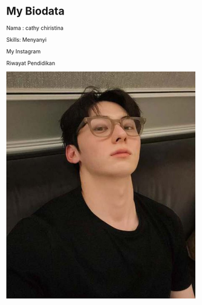 <!DOCTYPE html>
<html>
<head>

</head>
<body>
<h1>My Biodata</h1>
<p>Nama : cathy chiristina</p>
<p>Skills: Menyanyi</p>
<p></a href="instagram.com"/cthylvvvv>My Instagram</a></p>
<p></a href="tabel.html">Riwayat Pendidikan</a></p>
<p><img src="g_b_e_begini_deretan_fakta_aktor_tampan_hwang_min_hyun_pemain_drakor_study_group_p_hwang_min_hyun-20250210-002-non_fotografer_kly.jpg" width="500" height="600"</p>
  
</body> 
</html>
